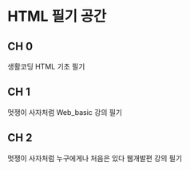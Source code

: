 # HTML 필기 공간

## CH 0

생활코딩 HTML 기초 필기

## CH 1

멋쟁이 사자처럼 Web_basic 강의 필기

## CH 2

멋쟁이 사자처럼 누구에게나 처음은 있다 웹개발편 강의 필기